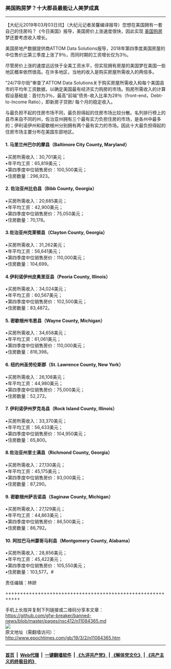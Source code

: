 ### 美国购房梦？十大郡县最能让人美梦成真
------------------------

<p>
 【大纪元2019年03月03日讯】（大纪元记者吴馨编译报导）您想在美国拥有一套自己的住房吗？《今日美国》报导，美国房价上涨速度很快，因此实现
 <a href="http://www.epochtimes.com/gb/tag/%E7%BE%8E%E5%9B%BD%E8%B4%AD%E6%88%BF.html">
  美国购房
 </a>
 梦还要考虑收入增长。
</p>
<p>
 美国房地产数据提供商ATTOM Data Solutions报导，2018年第四季度美国房屋的中位售价比第三季度上涨了9％，而同时期的工资增长仅为3％。
</p>
<p>
 尽管房价上涨的速度远远快于全美工资水平，但实现拥有房屋的美国梦在美国一些地区概率依然很高。在许多地区，当地的收入是购买房屋所需收入的两倍多。
</p>
<p>
 “24/7华尔街”审查了ATTOM Data Solutions关于购买房屋所需收入和每个美国县市的平均年工资数据，以确定美国最有经济实力购房的市场。购房所需收入的计算假设基础是：首付为3％，最高“前端”债务-收入比率为28％（front-end，Debt-to-Income Ratio），即新房子贷款/ 每个月的稳定收入。
</p>
<p>
 与最负担不起的住房市场不同，最负担得起的住房市场比较分散。名列排行榜上的县市来自不同的州，佐治亚州拥有三个最有实力负担住房的市场，是各州中最多的；伊利诺伊州和密歇根州分别拥有两个最有实力的市场。因此十大最负担得起的住房市场主要分布在美国东部地区。
</p>
<h4>
 1. 马里兰州巴尔的摩县（Baltimore City County, Maryland）
</h4>
<p>
 •买房所需收入：30,701美元；
 <br/>
 •年平均工资：65,819美元；
 <br/>
 •第四季度中位销售房价：100,500美元；
 <br/>
 •住房数量：296,923。
</p>
<h4>
 2. 佐治亚州比伯县（Bibb County, Georgia）
</h4>
<p>
 •买房所需收入：20,685美元；
 <br/>
 •年平均工资：42,900美元；
 <br/>
 •第四季度中位销售房价：75,050美元；
 <br/>
 •住房数量：70,178。
</p>
<h4>
 3.佐治亚州克莱顿县（Clayton County, Georgia）
</h4>
<p>
 •买房所需收入：31,262美元；
 <br/>
 •年平均工资：56,641美元；
 <br/>
 •第四季度中位销售房价：110,000美元；
 <br/>
 •住房数量：104,699。
</p>
<h4>
 4.伊利诺伊州皮奥里亚县（Peoria County, Illinois）
</h4>
<p>
 •买房所需收入：34,024美元；
 <br/>
 •年平均工资：60,567美元；
 <br/>
 •第四季度中位销售房价：102,500美元；
 <br/>
 •住房数量：83,4872。
</p>
<h4>
 5. 密歇根州韦恩县（Wayne County, Michigan）
</h4>
<p>
 •买房所需收入：34,658美元；
 <br/>
 •年平均工资：61,061美元；
 <br/>
 •第四季度中位销售房价：110,000美元；
 <br/>
 •住房数量：816,398。
</p>
<h4>
 6. 纽约州圣劳伦斯郡（St. Lawrence County, New York）
</h4>
<p>
 •买房所需收入：26,108美元；
 <br/>
 •年平均工资：44,980美元；
 <br/>
 •第四季度中位销售房价：75,000美元；
 <br/>
 •住房数量：52,272。
</p>
<h4>
 7. 伊利诺伊州罗克岛县（Rock Island County, Illinois）
</h4>
<p>
 •买房所需收入：33,370美元；
 <br/>
 •年平均工资：56,433美元；
 <br/>
 •第四季度中位销售房价：104,950美元；
 <br/>
 •住房数量：65,800。
</p>
<h4>
 8.佐治亚州里士满县（Richmond County, Georgia）
</h4>
<p>
 •买房所需收入：27,130美元；
 <br/>
 •年平均工资：45,175美元；
 <br/>
 •第四季度中位销售房价：93,000美元；
 <br/>
 •住房数量：87,290。
</p>
<h4>
 9. 密歇根州萨吉诺县（Saginaw County, Michigan）
</h4>
<p>
 •买房所需收入：27,129美元；
 <br/>
 •年平均工资：44,863美元；
 <br/>
 •第四季度中位销售房价：86,500美元；
 <br/>
 •住房数量：86,792。
</p>
<h4>
 10. 阿拉巴马州蒙哥马利县（Montgomery County, Alabama）
</h4>
<p>
 •买房所需收入：28,856美元；
 <br/>
 •年平均工资：45,422美元；
 <br/>
 •第四季度中位销售房价：105,550美元；
 <br/>
 •住房数量：103,577。#
</p>
<p>
 责任编辑：林妍
</p>

+++++++++++++++++++++++++++++++++++++++++++++++++++++++++++<br/><br/>
手机上长按并复制下列链接或二维码分享本文章：<br/>
https://github.com/gfw-breaker/banned-news/blob/master/pages/nsc412/n11084365.md <br/>
<a href='https://github.com/gfw-breaker/banned-news/blob/master/pages/nsc412/n11084365.md'><img src='https://github.com/gfw-breaker/banned-news/blob/master/pages/nsc412/n11084365.md.png'/></a> <br/>
原文地址（需翻墙访问）：http://www.epochtimes.com/gb/19/3/2/n11084365.htm


------------------------
#### [首页](https://github.com/gfw-breaker/banned-news/blob/master/README.md) &nbsp;|&nbsp; [Web代理](https://github.com/labour-camp/helloworld) &nbsp;|&nbsp; [一键翻墙软件](https://github.com/gfw-breaker/nogfw/blob/master/README.md) &nbsp;| [《九评共产党》](https://github.com/gfw-breaker/9ping.md/blob/master/README.md#九评之一评共产党是什么) | [《解体党文化》](https://github.com/gfw-breaker/jtdwh.md/blob/master/README.md) | [《共产主义的终极目的》](https://github.com/gfw-breaker/gczydzjmd.md/blob/master/README.md)

